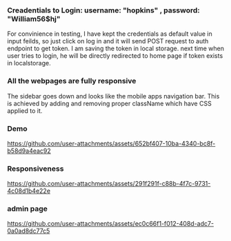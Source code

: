 ### Creadentials to Login: username: "hopkins" , password: "William56$hj"
For convinience in testing, I have kept the credentials as default value in input feilds, so just click on log in and it will send POST request to auth endpoint to get token. I am saving the token in local storage. next time when user tries to login, he will be directly redirected to home page if token exists in localstorage.

### All the webpages are fully responsive
The sidebar goes down and looks like the mobile apps navigation bar. This is achieved by adding and removing proper className which have CSS applied to it.

### Demo

https://github.com/user-attachments/assets/652bf407-10ba-4340-bc8f-b58d9a4eac92


### Responsiveness

https://github.com/user-attachments/assets/291f291f-c88b-4f7c-9731-4c08d1b4e22e


### admin page

https://github.com/user-attachments/assets/ec0c66f1-f012-408d-adc7-0a0ad8dc77c5

